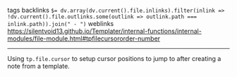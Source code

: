 tags 
backlinks `$= dv.array(dv.current().file.inlinks).filter(inlink => !dv.current().file.outlinks.some(outlink => outlink.path === inlink.path)).join(" - ")`
weblinks https://silentvoid13.github.io/Templater/internal-functions/internal-modules/file-module.html#tpfilecursororder-number
___
Using `tp.file.cursor` to setup cursor positions to jump to after creating a note from a template.